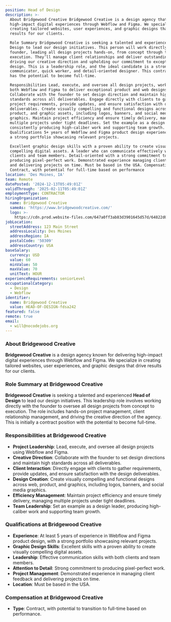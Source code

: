 ```yaml
---
position: Head of Design
description: >-
  About Bridgewood Creative Bridgewood Creative is a design agency that delivers
  high-impact digital experiences through Webflow and Figma. We specialize in
  creating tailored websites, user experiences, and graphic designs that drive
  results for our clients.

  Role Summary Bridgewood Creative is seeking a talented and experienced Head of
  Design to lead our design initiatives. This person will work directly with the
  founder, leading all design projects hands-on, from concept through to final
  execution. They’ll manage client relationships and deliver outstanding work,
  driving our creative direction and upholding our commitment to exceptional
  design. This is a leadership role, and the ideal candidate is a strong
  communicator, quick worker, and detail-oriented designer. This contract role
  has the potential to become full-time.

  Responsibilities Lead, execute, and oversee all design projects, working in
  both Webflow and Figma to deliver exceptional product and web designs.
  Collaborate with the founder to set design direction and maintain high-quality
  standards across all deliverables. Engage directly with clients to gather
  project requirements, provide updates, and ensure satisfaction with design
  deliverables. Create visually compelling and functional designs across web,
  product, and graphic assets, including logos, banners, and social media
  graphics. Maintain project efficiency and ensure timely delivery, managing
  multiple projects under tight deadlines. Set the example as a design leader,
  consistently producing high-caliber work and supporting team growth.
  Qualifications 5+ years of Webflow and Figma product design experience** with
  a strong portfolio showcasing relevant projects.

  Excellent graphic design skills with a proven ability to create visually
  compelling digital assets. A leader who can communicate effectively with both
  clients and team members. Detail-oriented with a strong commitment to
  producing pixel-perfect work. Demonstrated experience managing client feedback
  and delivering projects on time. Must be based in the USA. Compensation:
  Contract, with potential for full-time based on performance
location: 'Des Moines, IA'
team: Remote
datePosted: '2024-12-13T05:49:01Z'
validThrough: '2025-02-11T05:49:01Z'
employmentType: CONTRACTOR
hiringOrganization:
  name: Bridgewood Creative
  sameAs: 'https://www.bridgewoodcreative.com/'
  logo: >-
    https://cdn.prod.website-files.com/647a0ff3ab83d3901645d57d/64822d02c29a37e6778c0dff_Fav.png
jobLocation:
  streetAddress: 123 Main Street
  addressLocality: Des Moines
  addressRegion: IA
  postalCode: '50309'
  addressCountry: USA
baseSalary:
  currency: USD
  value: 60
  minValue: 50
  maxValue: 70
  unitText: HOUR
experienceRequirements: seniorLevel
occupationalCategory:
  - Design
  - Webflow
identifier:
  name: Bridgewood Creative
  value: HEAD-OF-DESIGN-fdsa242
featured: false
remote: true
email:
  - will@nocodejobs.org
---
```


### About Bridgewood Creative

**Bridgewood Creative** is a design agency known for delivering high-impact digital experiences through Webflow and Figma. We specialize in creating tailored websites, user experiences, and graphic designs that drive results for our clients.

### Role Summary at Bridgewood Creative

**Bridgewood Creative** is seeking a talented and experienced **Head of Design** to lead our design initiatives. This leadership role involves working directly with the founder to oversee all design projects from concept to execution. The role includes hands-on project management, client relationship management, and driving the creative direction of the agency. This is initially a contract position with the potential to become full-time.

### Responsibilities at Bridgewood Creative

- **Project Leadership**: Lead, execute, and oversee all design projects using Webflow and Figma.
- **Creative Direction**: Collaborate with the founder to set design directions and maintain high standards across all deliverables.
- **Client Interaction**: Directly engage with clients to gather requirements, provide updates, and ensure satisfaction with the design deliverables.
- **Design Creation**: Create visually compelling and functional designs across web, product, and graphics, including logos, banners, and social media graphics.
- **Efficiency Management**: Maintain project efficiency and ensure timely delivery, managing multiple projects under tight deadlines.
- **Team Leadership**: Set an example as a design leader, producing high-caliber work and supporting team growth.

### Qualifications at Bridgewood Creative

- **Experience**: At least 5 years of experience in Webflow and Figma product design, with a strong portfolio showcasing relevant projects.
- **Graphic Design Skills**: Excellent skills with a proven ability to create visually compelling digital assets.
- **Leadership**: Effective communication skills with both clients and team members.
- **Attention to Detail**: Strong commitment to producing pixel-perfect work.
- **Project Management**: Demonstrated experience in managing client feedback and delivering projects on time.
- **Location**: Must be based in the USA.

### Compensation at Bridgewood Creative 

- **Type**: Contract, with potential to transition to full-time based on performance.

